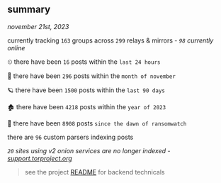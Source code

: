 
## summary
_november 21st, 2023_

currently tracking `163` groups across `299` relays & mirrors - _`98` currently online_

⏲ there have been `16` posts within the `last 24 hours`

🦈 there have been `296` posts within the `month of november`

🪐 there have been `1500` posts within the `last 90 days`

🏚 there have been `4218` posts within the `year of 2023`

🦕 there have been `8908` posts `since the dawn of ransomwatch`

there are `96` custom parsers indexing posts

_`20` sites using v2 onion services are no longer indexed - [support.torproject.org](https://support.torproject.org/onionservices/v2-deprecation/)_

> see the project [README](https://github.com/joshhighet/ransomwatch#ransomwatch--) for backend technicals
